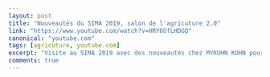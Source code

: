 ```yaml
---
layout: post
title: "Nouveautés du SIMA 2019, salon de l'agricuture 2.0"
link: "https://www.youtube.com/watch?v=HRY6OfLHDGQ"
canonical: "youtube.com"
tags: [agricuture, youtube.com]
excerpt: "Visite au SIMA 2019 avec des nouveautés chez MYKUHN KUHN pour l'entretien et le suivi du matériel et des innovations en pulvérisation, une modulation parcellaire abordable chez SOYL, des économies de carburants et optimisation des tracteurs chez SPORT SYSTEM, et une cuve intelligente et connectée chez KINGSPAN."
comments: true
---
```

